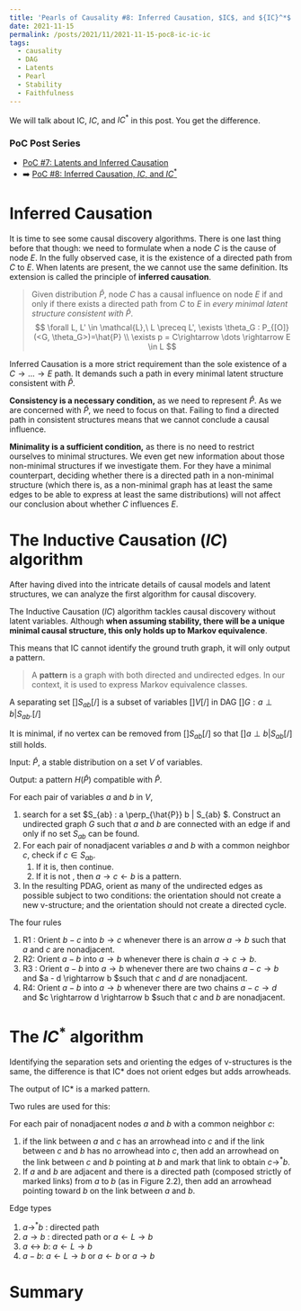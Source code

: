 ```yaml
---
title: 'Pearls of Causality #8: Inferred Causation, $IC$, and ${IC}^*$'
date: 2021-11-15
permalink: /posts/2021/11/2021-11-15-poc8-ic-ic-ic
tags:
  - causality
  - DAG
  - Latents
  - Pearl
  - Stability
  - Faithfulness
---
```


We will talk about IC, $IC$, and ${IC}^*$ in this post. You get the difference.

### PoC Post Series
- [PoC #7: Latents and Inferred Causation](/posts/2021/11/poc6-latents-stability-ic/)
- ➡️ [PoC #8: Inferred Causation, $IC$, and ${IC}^*$](/posts/2021/11/poc6-latents-stability/)



# Inferred Causation

It is time to see some causal discovery algorithms. There is one last thing before that though: we need to formulate when a node $C$ is the cause of node $E$. In the fully observed case, it is the existence of a directed path from $C$ to $E$. When latents are present, the we cannot use the same definition. Its extension is called the principle of **inferred causation**.


>Given distribution $\hat{P}$, node $C$ has a causal influence on node $E$ if and only if there exists a directed path from $C$ to $E$ in _every minimal latent structure consistent with_ $\hat{P}$.
>$$ 
\forall L, L' \in \mathcal{L},\  L \preceq L',  \exists \theta_G : P_{[O]}(<G, \theta_G>)=\hat{P} \\ 
\exists p = C\rightarrow \dots \rightarrow E \in L
$$

Inferred Causation is a more strict requirement than the sole existence of a $C\rightarrow \dots \rightarrow E$ path. It demands such a path in every minimal latent structure consistent with $\hat{P}$.

**Consistency is a necessary condition,** as we need to represent $\hat{P}$. As we are concerned with $\hat{P}$, we need to focus on that. Failing to find a directed path in consistent structures means that we cannot conclude a causal influence.

**Minimality is a sufficient condition,** as there is no need to restrict ourselves to minimal structures. We even get new information about those non-minimal structures if we investigate them. For they have a minimal counterpart, deciding whether there is a directed path in a non-minimal structure (which there is, as a non-minimal graph has at least the same edges to be able to express at least the same distributions) will not affect our conclusion about whether $C$ influences $E$.


# The Inductive Causation $(IC)$ algorithm

After having dived into the intricate details of causal models and latent structures, we can analyze the first algorithm for causal discovery.

The Inductive Causation $(IC)$ algorithm tackles causal discovery without latent variables. Although **when assuming stability, there will be a unique minimal causal structure, this only holds up to Markov equivalence**.

This means that IC cannot identify the ground truth graph, it will only output a pattern.

> A **pattern** is a graph with both directed and undirected edges. In our context, it is used to express Markov equivalence classes.

A separating set [$]S_{ab}[/$] is a subset of variables [$]V[/$] in DAG [$]G : a\perp b | S_{ab}.[/$]

 It is minimal, if no vertex can be removed from [$]S_{ab}[/$] so that [$]a\perp b | S_{ab}[/$] still holds.

Input: $\hat{P}$, a stable distribution on a set $V$ of variables.

Output: a pattern $H(\hat{P})$ compatible with $\hat{P}$.

For each pair of variables $a$ and $b$ in $V$,

  1. search for a set $S_{ab} : a \perp_{\hat{P}} b | S_{ab} $. Construct an undirected graph $G$ such that $a$ and $b$ are connected with an edge if and only if no set $S_{ab}$ can be found.
  2. For each pair of nonadjacent variables $a$ and $b$ with a common neighbor $c$, check if $c \in S_{ab}$.
      1. If it is, then continue.
      2. If it is not , then $a\rightarrow c \leftarrow b$ is a pattern.
  3. In the resulting PDAG, orient as many of the undirected edges as possible subject to two conditions:   the orientation should not create a new v-structure; and the orientation should not create a directed cycle.

The four rules
1.  R1 : Orient $b - c$ into $b \rightarrow  c$ whenever there is an arrow $a \rightarrow  b$ such that $a$ and $c$ are nonadjacent.
2. R2: Orient $a - b$ into $a \rightarrow  b$ whenever there is chain $a \rightarrow  c \rightarrow  b$.
3. R3 : Orient $a - b$ into $a \rightarrow  b$ whenever there are two chains $a - c \rightarrow  b$ and
$a - d \rightarrow  b $such that $c$ and $d$ are nonadjacent.
4. R4: Orient $a - b$ into $a \rightarrow  b$ whenever there are two chains $a - c \rightarrow  d$ and
$c \rightarrow  d \rightarrow  b $such that $c$ and $b$ are nonadjacent.


# The $IC^*$ algorithm

Identifying the separation sets and orienting the edges of v-structures is the same, the difference is that IC* does not orient edges but adds arrowheads.

The output of IC* is a marked pattern.

Two rules are used for this:

For each pair of nonadjacent nodes $a$ and $b$ with a common neighbor $c$:

1. if the link between $a$  and $c$ has an arrowhead into $c$ and if the link between $c$ and $b$ has no arrowhead into $c$, then add an arrowhead on the link between $c$ and $b$ pointing at $b$ and mark that link to obtain $c \rightarrow^{*} b$.
2. If $a$ and $b$ are adjacent and there is a directed path (composed strictly of marked links) from $a$  to $b$ (as in Figure 2.2), then add an arrowhead pointing toward $b$ on the link between $a$  and $b$.


Edge types
1. $a\rightarrow^{*} b$ : directed path
2. $a\rightarrow b$ : directed path or $a \leftarrow L \rightarrow b$
3. $a \longleftrightarrow b$: $a \leftarrow L \rightarrow b$
4. $a-b:$ $a \leftarrow L \rightarrow b$ or $a \leftarrow  b$ or $a \rightarrow b$

# Summary

